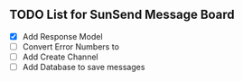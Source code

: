 ## TODO List for SunSend Message Board

- [x] Add Response Model
- [ ] Convert Error Numbers to
- [ ] Add Create Channel
- [ ] Add Database to save messages
